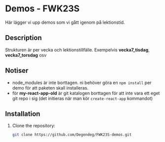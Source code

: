 # Demos - FWK23S

Här lägger vi upp demos som vi gått igenom på lektionstid.

## Description

Strukturen är per vecka och lektionstillfälle. Exempelvis **vecka7_tisdag**, **vecka7_torsdag** osv

## Notiser

- node_modules är inte borttagen. ni behöver göra en `npm install` per demo för att paketen skall installeras.
- för **my-react-app-old** är git katalogen borttagen för att inte vara ett eget git repo i sig (det initieras när man kör `create-react-app` kommandot)

## Installation

1. Clone the repository:

   ```bash
   git clone https://github.com/Degendeg/FWK23S-demos.git
